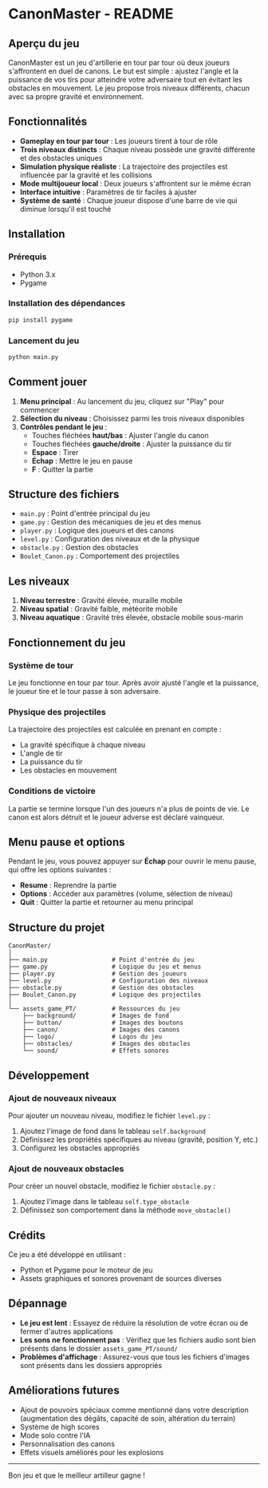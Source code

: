 # CanonMaster - README

## Aperçu du jeu

CanonMaster est un jeu d'artillerie en tour par tour où deux joueurs s'affrontent en duel de canons. Le but est simple : ajustez l'angle et la puissance de vos tirs pour atteindre votre adversaire tout en évitant les obstacles en mouvement. Le jeu propose trois niveaux différents, chacun avec sa propre gravité et environnement.

## Fonctionnalités

- **Gameplay en tour par tour** : Les joueurs tirent à tour de rôle
- **Trois niveaux distincts** : Chaque niveau possède une gravité différente et des obstacles uniques
- **Simulation physique réaliste** : La trajectoire des projectiles est influencée par la gravité et les collisions
- **Mode multijoueur local** : Deux joueurs s'affrontent sur le même écran
- **Interface intuitive** : Paramètres de tir faciles à ajuster
- **Système de santé** : Chaque joueur dispose d'une barre de vie qui diminue lorsqu'il est touché

## Installation

### Prérequis

- Python 3.x
- Pygame

### Installation des dépendances

```bash
pip install pygame
```

### Lancement du jeu

```bash
python main.py
```

## Comment jouer

1. **Menu principal** : Au lancement du jeu, cliquez sur "Play" pour commencer
2. **Sélection du niveau** : Choisissez parmi les trois niveaux disponibles
3. **Contrôles pendant le jeu** :
   - Touches fléchées **haut/bas** : Ajuster l'angle du canon
   - Touches fléchées **gauche/droite** : Ajuster la puissance du tir
   - **Espace** : Tirer
   - **Échap** : Mettre le jeu en pause
   - **F** : Quitter la partie

## Structure des fichiers

- `main.py` : Point d'entrée principal du jeu
- `game.py` : Gestion des mécaniques de jeu et des menus
- `player.py` : Logique des joueurs et des canons
- `level.py` : Configuration des niveaux et de la physique
- `obstacle.py` : Gestion des obstacles
- `Boulet_Canon.py` : Comportement des projectiles

## Les niveaux

1. **Niveau terrestre** : Gravité élevée, muraille mobile
2. **Niveau spatial** : Gravité faible, météorite mobile
3. **Niveau aquatique** : Gravité très élevée, obstacle mobile sous-marin

## Fonctionnement du jeu

### Système de tour

Le jeu fonctionne en tour par tour. Après avoir ajusté l'angle et la puissance, le joueur tire et le tour passe à son adversaire.

### Physique des projectiles

La trajectoire des projectiles est calculée en prenant en compte :
- La gravité spécifique à chaque niveau
- L'angle de tir
- La puissance du tir
- Les obstacles en mouvement

### Conditions de victoire

La partie se termine lorsque l'un des joueurs n'a plus de points de vie. Le canon est alors détruit et le joueur adverse est déclaré vainqueur.

## Menu pause et options

Pendant le jeu, vous pouvez appuyer sur **Échap** pour ouvrir le menu pause, qui offre les options suivantes :
- **Resume** : Reprendre la partie
- **Options** : Accéder aux paramètres (volume, sélection de niveau)
- **Quit** : Quitter la partie et retourner au menu principal

## Structure du projet

```
CanonMaster/
│
├── main.py                  # Point d'entrée du jeu
├── game.py                  # Logique du jeu et menus
├── player.py                # Gestion des joueurs
├── level.py                 # Configuration des niveaux
├── obstacle.py              # Gestion des obstacles
├── Boulet_Canon.py          # Logique des projectiles
│
└── assets_game_PT/          # Ressources du jeu
    ├── background/          # Images de fond
    ├── button/              # Images des boutons
    ├── canon/               # Images des canons
    ├── logo/                # Logos du jeu
    ├── obstacles/           # Images des obstacles
    └── sound/               # Effets sonores
```

## Développement

### Ajout de nouveaux niveaux

Pour ajouter un nouveau niveau, modifiez le fichier `level.py` :
1. Ajoutez l'image de fond dans le tableau `self.background`
2. Définissez les propriétés spécifiques au niveau (gravité, position Y, etc.)
3. Configurez les obstacles appropriés

### Ajout de nouveaux obstacles

Pour créer un nouvel obstacle, modifiez le fichier `obstacle.py` :
1. Ajoutez l'image dans le tableau `self.type_obstacle`
2. Définissez son comportement dans la méthode `move_obstacle()`

## Crédits

Ce jeu a été développé en utilisant :
- Python et Pygame pour le moteur de jeu
- Assets graphiques et sonores provenant de sources diverses

## Dépannage

- **Le jeu est lent** : Essayez de réduire la résolution de votre écran ou de fermer d'autres applications
- **Les sons ne fonctionnent pas** : Vérifiez que les fichiers audio sont bien présents dans le dossier `assets_game_PT/sound/`
- **Problèmes d'affichage** : Assurez-vous que tous les fichiers d'images sont présents dans les dossiers appropriés

## Améliorations futures

- Ajout de pouvoirs spéciaux comme mentionné dans votre description (augmentation des dégâts, capacité de soin, altération du terrain)
- Système de high scores
- Mode solo contre l'IA
- Personnalisation des canons
- Effets visuels améliorés pour les explosions

---

Bon jeu et que le meilleur artilleur gagne !

